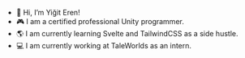 - 👋 Hi, I’m Yiğit Eren!
- 🎮 I am a certified professional Unity programmer.
- 🌎 I am currently learning Svelte and TailwindCSS as a side hustle.
- 💻 I am currently working at TaleWorlds as an intern.
